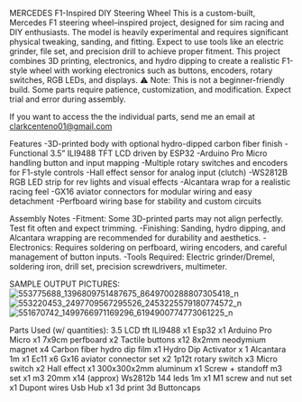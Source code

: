 MERCEDES F1-Inspired DIY Steering Wheel
This is a custom-built, Mercedes F1 steering wheel–inspired project, designed for sim racing and DIY enthusiasts.
The model is heavily experimental and requires significant physical tweaking, sanding, and fitting. Expect to use tools like an electric grinder, file set, and precision drill to achieve proper fitment.
This project combines 3D printing, electronics, and hydro dipping to create a realistic F1-style wheel with working electronics such as buttons, encoders, rotary switches, RGB LEDs, and displays.
⚠️ Note: This is not a beginner-friendly build. Some parts require patience, customization, and modification. Expect trial and error during assembly.

If you want to access the the individual parts, send me an email at clarkcenteno01@gmail.com

Features
-3D-printed body with optional hydro-dipped carbon fiber finish
-Functional 3.5” ILI9488 TFT LCD driven by ESP32
-Arduino Pro Micro handling button and input mapping
-Multiple rotary switches and encoders for F1-style controls
-Hall effect sensor for analog input (clutch)
-WS2812B RGB LED strip for rev lights and visual effects
-Alcantara wrap for a realistic racing feel
-GX16 aviator connectors for modular wiring and easy detachment
-Perfboard wiring base for stability and custom circuits

Assembly Notes
-Fitment: Some 3D-printed parts may not align perfectly. Test fit often and expect trimming.
-Finishing: Sanding, hydro dipping, and Alcantara wrapping are recommended for durability and aesthetics.
-Electronics: Requires soldering on perfboard, wiring encoders, and careful management of button inputs.
-Tools Required: Electric grinder/Dremel, soldering iron, drill set, precision screwdrivers, multimeter.

SAMPLE OUTPUT PICTURES:
![553775688_1396809751487675_8649700288807305418_n](https://github.com/user-attachments/assets/6b262b35-6a2d-495a-8e2f-a3b03758c914)
![553220453_2497709567295526_2453225579180774572_n](https://github.com/user-attachments/assets/6d6c748c-18a9-4641-a3d6-cd6c20a28440)
![551670742_1499766971169296_6194900774773061225_n](https://github.com/user-attachments/assets/fdbafd63-714d-42e8-9c07-795cb345006c)


Parts Used (w/ quantities):
3.5 LCD tft ILI9488 x1
Esp32 x1
Arduino Pro Micro x1
7x9cm perfboard x2 
Tactile buttons x12
8x2mm neodymium magnet x4
Carbon fiber hydro dip film x1
Hydro Dip Activator x 1
Alcantara 1m x1
Ec11 x6
Gx16 aviator connector set x2
1p12t rotary switch x3
Micro switch x2
Hall effect x1
300x300x2mm aluminum x1
Screw + standoff m3 set x1
m3 20mm x14 (approx)
Ws2812b 144 leds 1m x1 
M1 screw and nut set x1
Dupont wires
Usb Hub x1
3d print 
3d Buttoncaps 
